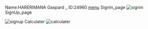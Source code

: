 Name:HARERIMANA Gaspard _
ID:24960 
[menu](https://github.com/HARERIMANAGaspard/mobile-programing/assets/122721666/c6e230fa-4fd4-4eea-8e25-5575aa1d2170)
SignIn_page
![signin](https://github.com/HARERIMANAGaspard/mobile-programing/assets/122721666/3c7b4b96-8a9b-41af-a1ae-4636e7004ac8)
SignUp_page

![signup](https://github.com/HARERIMANAGaspard/mobile-programing/assets/122721666/c968f379-b330-4d24-b175-4e1c2df22933)
Calculater
![calculater](https://github.com/HARERIMANAGaspard/mobile-programing/assets/122721666/d69b8514-bef8-46d7-8122-4bd8ff5c18d1)

